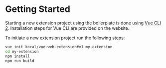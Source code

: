 # Getting Started

Starting a new extension project using the boilerplate is done using [Vue CLI 2](https://github.com/vuejs/vue-cli/tree/v2#vue-cli--). Installation steps for Vue CLI are provided on the website.

To initiate a new extension project run the following steps:

``` bash
vue init kocal/vue-web-extension#v1 my-extension
cd my-extension
npm install
npm run build
```
